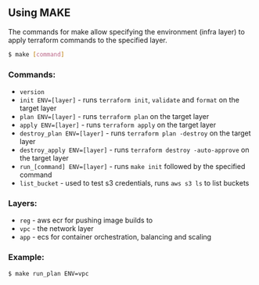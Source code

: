 ## Using MAKE

The commands for make allow specifying the environment (infra layer) to apply terraform commands to the specified layer.

```sh
$ make [command]
```
### Commands:
- `version`
- `init ENV=[layer]` - runs `terraform init`, `validate` and `format` on the target layer
- `plan ENV=[layer]` - runs `terraform plan` on the target layer
- `apply ENV=[layer]` - runs `terraform apply` on the target layer
- `destroy_plan ENV=[layer]` - runs `terraform plan -destroy` on the target layer
- `destroy_apply ENV=[layer]` - runs `terraform destroy -auto-approve` on the target layer
- `run_[command] ENV=[layer]` - runs `make init` followed by the specified command
- `list_bucket` - used to test s3 credentials, runs `aws s3 ls` to list buckets

### Layers:
- `reg` - aws ecr for pushing image builds to
- `vpc` - the network layer
- `app` - ecs for container orchestration, balancing and scaling

### Example:
```sh
$ make run_plan ENV=vpc
```